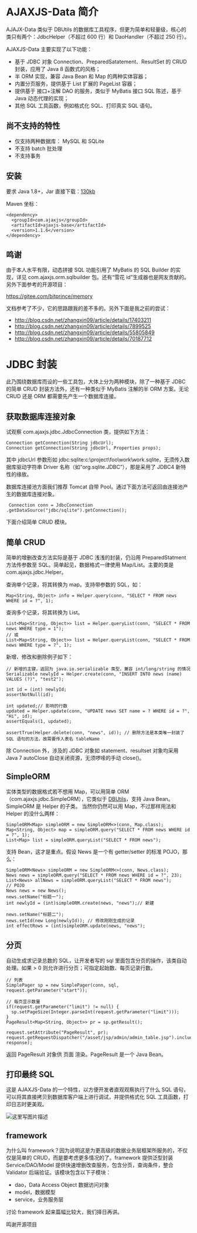 AJAXJS-Data 简介
===========
AJAJX-Data 类似于 DBUtils 的数据库工具程序，但更为简单和轻量级，核心的类只有两个：JdbcHelper（不超过 600 行）和 DaoHandler（不超过 250 行）。

AJAXJS-Data 主要实现了以下功能：

- 基于 JDBC 对象 Connection、PreparedSatatement、ResultSet 的 CRUD 封装，应用了 Java 8 函数式的风格；
- 半 ORM 实现，兼容 Java Bean 和 Map 的两种实体容器；
- 内置分页服务，提供基于 List 扩展的 PageList 容器；
- 提供基于 接口+注解 DAO 的服务，类似于 MyBatis 接口 SQL 陈述，基于 Java 动态代理的实现；
- 其他 SQL 工具函数，例如格式化 SQL、打印真实 SQL 语句。

尚不支持的特性
----------
- 仅支持两种数据库： MySQL 和 SQLite
- 不支持 batch 批处理
- 不支持事务


安装
-----------

要求 Java 1.8+，Jar 直接下载：[130kb](https://search.maven.org/remotecontent?filepath=com/ajaxjs/ajaxjs-base/1.1.6/ajaxjs-base-1.1.6.jar)

Maven 坐标：

```
<dependency>
  <groupId>com.ajaxjs</groupId>
  <artifactId>ajaxjs-base</artifactId>
  <version>1.1.6</version>
</dependency>
```

鸣谢
----------

由于本人水平有限，动态拼接 SQL 功能引用了 MyBatis 的 SQL Builder 的实现，详见 com.ajaxjs.orm.sqlbuilder 包。还有“雪花 id”生成器也是网友贡献的。另外下面参考的开源项目：

https://gitee.com/bitprince/memory

文档参考了不少，它的思路跟我的差不多的。另外下面是我之前的尝试：

- http://blog.csdn.net/zhangxin09/article/details/17403211
- http://blog.csdn.net/zhangxin09/article/details/7899525
- http://blog.csdn.net/zhangxin09/article/details/55805849
- http://blog.csdn.net/zhangxin09/article/details/70187712



JDBC 封装
===============


此乃围绕数据库而设的一些工具包，大体上分为两种模块，除了一种基于 JDBC 的简单 CRUD 封装方法外，还有一种类似于 MyBatis 注解的半 ORM 方案。无论 CRUD 还是 ORM 都需要先产生一个数据库连接。

获取数据库连接对象
------------------------
试观察 com.ajaxjs.jdbc.JdbcConnection 类，提供如下方法：

	Connection getConnection(String jdbcUrl);
	Connection getConnection(String jdbcUrl, Properties props);

其中 jdbcUrl 参数形如 jdbc:sqlite:c:\project\foo\work\work.sqlite，无须传入数据库驱动字符串 Driver 名称（如“org.sqlite.JDBC”），那是采用了 JDBC4 新特性的缘故。

数据库连接池方面我们推荐 Tomcat 自带 Pool。通过下面方法可返回由连接池产生的数据库连接对象。

	 Connection conn = JdbcConnection .getDataSource("jdbc/sqlite").getConnection(); 

下面介绍简单 CRUD 模块。

简单 CRUD
----------------
简单的增删改查方法实际是基于 JDBC 浅浅的封装，仍沿用 PreparedStatment 方法传参数至 SQL。简单起见，数据格式一律使用 Map/List。主要的类是 com.ajaxjs.jdbc.Helper。

查询单个记录，将其转换为 map。支持带参数的 SQL，如：

	Map<String, Object> info = Helper.query(conn, "SELECT * FROM news WHERE id = ?", 1);

查询多个记录，将其转换为 List。
	
	List<Map<String, Object>> list = Helper.queryList(conn, "SELECT * FROM news WHERE type = 1");
	// 或
	List<Map<String, Object>> list = Helper.queryList(conn, "SELECT * FROM news WHERE type = ?", 1);
	
新增、修改和删除例子如下：

	// 新增的主键，返回为 java.io.serializable 类型，兼容 int/long/string 的情况
	Serializable newlyId = Helper.create(conn, "INSERT INTO news (name) VALUES (?)", "test2");
	
	int id = (int) newlyId;
	assertNotNull(id);
	
	int updated;// 影响的行数
	updated = Helper.update(conn, "UPDATE news SET name = ? WHERE id = ?", "Hi", id);
	assertEquals(1, updated);
	
	assertTrue(Helper.delete(conn, "news", id)); // 删除方法是本类唯一封装了 SQL 语句的方法，故需要传入表名 tableName
除 Connection 外，涉及的 JDBC 对象如 statement、resultset 对象均采用 Java 7 autoClose 自动关闭资源，无须啰嗦的手动 close()。

SimpleORM
----------------------
实体类型的数据格式若不想用 Map，可以用简单 ORM（com.ajaxjs.jdbc.SimpleORM），它类似于 [DBUtils](http://commons.apache.org/proper/commons-dbutils/)，支持 Java Bean。SimpleORM 是 Helper 的子类。
当然你仍然可以用 Map，不过那样用法和 Helper 的没什么两样：

	SimpleORM<Map> simpleORM = new SimpleORM<>(conn, Map.class);
	Map<String, Object> map = simpleORM.query("SELECT * FROM news WHERE id = ?", 1);
	List<Map> list = simpleORM.queryList("SELECT * FROM news");
支持 Bean，这才是重点。假设 News 是一个有 getter/setter 的标准 POJO，那么：

	SimpleORM<News> simpleORM = new SimpleORM<>(conn, News.class);
	News news = simpleORM.query("SELECT * FROM news WHERE id = ?", 23);
	List<News> allNews = simpleORM.queryList("SELECT * FROM news");
	// POJO
	News news = new News();
	news.setName("标题一");
	int newlyId = (int)simpleORM.create(news, "news");// 新建
	
	news.setName("标题二");
	news.setId(new Long(newlyId)); // 修改刚刚生成的记录
	int effectRows = (int)simpleORM.update(news, "news");

分页
------------------
自动生成求记录总数的 SQL，让开发者写的 sql 里面包含分页的操作，该类自动处理。如果 > 0 则允许进行分页；可指定起始数、每页记录行数。
	
	// 列表
	SimplePager sp = new SimplePager(conn, sql, request.getParameter("start"));
	
	// 每页显示数量
	if(request.getParameter("limit") != null) {
	  sp.setPageSize(Integer.parseInt(request.getParameter("limit")));
	}
	PageResult<Map<String, Object>> pr = sp.getResult();
	
	request.setAttribute("PageResult", pr);
	request.getRequestDispatcher("/asset/jsp/admin/admin_table.jsp").include(request, response);

返回 PageResult 对象供 页面 渲染。PageResult 是一个 Java Bean。

打印最终 SQL
--------------------
这是 AJAXJS-Data 的一个特性，以方便开发者直观观察执行了什么 SQL 语句，可以将其直接拷贝到数据库客户端上进行调试，并提供格式化 SQL 工具函数，打印日志时更美观。

![这里写图片描述](https://images.gitee.com/uploads/images/2018/0722/090613_b7b1a4d3_784269.png)







framework
-----------
为什么叫 framework？因为说明这是为更高级的数据业务层框架所服务的，不仅仅是简单的 CRUD，而是要考虑更多情况的了。framework 提供泛型封装 Service/DAO/Model 提供快速增删改查服务，包含分页，查询条件，整合 Validator 后端验证。该模块包含以下子模块：

- dao，Data Access Object 数据访问对象
- model，数据模型
- service，业务服务层

讨论 framework 起来篇幅比较大，我们择日再讲。

鸣谢开源项目 

